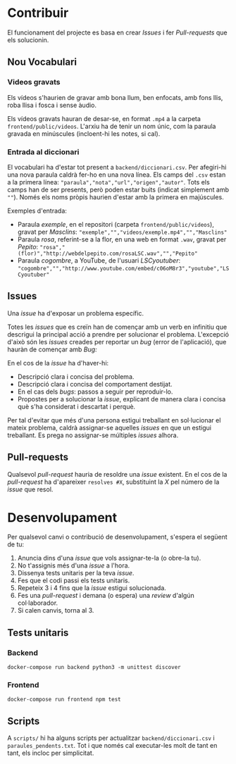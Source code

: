 # Contribuir
El funcionament del projecte es basa en crear *Issues* i fer *Pull-requests* que els solucionin.

## Nou Vocabulari
### Videos gravats
Els vídeos s'haurien de gravar amb bona llum, ben enfocats, amb fons llis, roba llisa i fosca i sense àudio.

Els vídeos gravats hauran de desar-se, en format `.mp4` a la carpeta `frontend/public/videos`. L'arxiu ha de tenir un nom únic, com la paraula gravada en minúscules (incloent-hi les notes, si cal).
### Entrada al diccionari
El vocabulari ha d'estar tot present a `backend/diccionari.csv`. Per afegiri-hi una nova paraula caldrà fer-ho en una nova línea. Els camps del `.csv` estan a la primera línea: `"paraula","nota","url","origen","autor"`. Tots els camps han de ser presents, però poden estar buits (indicat simplement amb `""`). Només els noms pròpis haurien d'estar amb la primera en majúscules.

Exemples d'entrada:
* Paraula *exemple*, en el repositori (carpeta `frontend/public/videos`), gravat per *Masclins*:
`"exemple","","videos/exemple.mp4","","Masclins"`
* Paraula *rosa*, referint-se a la flor, en una web en format `.wav`, gravat per *Pepito*:
`"rosa","(flor)","http://webdelpepito.com/rosaLSC.wav","","Pepito"`
* Paraula *cogombre*, a YouTube, de l'usuari *LSCyoutuber*:
`"cogombre","","http://www.youtube.com/embed/c06oM8r3","youtube","LSCyoutuber"`

## Issues
Una *issue* ha d'exposar un problema específic.

Totes les *issues* que es creïn han de començar amb un verb en infinitiu que descrigui la principal acció a prendre per solucionar el problema. L'excepció d'això són les *issues* creades per reportar un *bug* (error de l'aplicació), que hauràn de començar amb *Bug:*

En el cos de la *issue* ha d'haver-hi:
- Descripció clara i concisa del problema.
- Descripció clara i concisa del comportament destijat.
- En el cas dels *bugs*: passos a seguir per reproduir-lo.
- Propostes per a solucionar la *issue*, explicant de manera clara i concisa què s'ha considerat i descartat i perquè.

Per tal d'evitar que més d'una persona estigui treballant en sol·lucionar el mateix problema, caldrà assignar-se aquelles *issues* en que un estigui treballant. Es prega no assignar-se múltiples *issues* alhora.

## Pull-requests
Qualsevol *pull-request* hauria de resoldre una *issue* existent. En el cos de la *pull-request* ha d'apareixer `resolves #X`, substituint la *X* pel número de la *issue* que resol.

# Desenvolupament
Per qualsevol canvi o contribució de desenvolupament, s'espera el següent de tu:

1. Anuncia dins d'una *issue* que vols assignar-te-la (o obre-la tu).
2. No t'assignis més d'una *issue* a l'hora.
3. Dissenya tests unitaris per la teva *issue*.
4. Fes que el codi passi els tests unitaris.
5. Repeteix 3 i 4 fins que la *issue* estigui solucionada.
6. Fes una *pull-request* i demana (o espera) una *review* d'algún col·laborador.
7. Si calen canvis, torna al 3.

## Tests unitaris

### Backend
`docker-compose run backend python3 -m unittest discover`

### Frontend
`docker-compose run frontend npm test`

## Scripts
A `scripts/` hi ha alguns scripts per actualitzar `backend/diccionari.csv` i `paraules_pendents.txt`. Tot i que només cal executar-les molt de tant en tant, els incloc per simplicitat.
